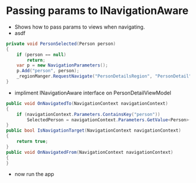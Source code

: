 # Passing params to INavigationAware 
- Shows how to pass params to views when navigating.
- asdf
```cs 
private void PersonSelected(Person person)
{
    if (person == null)
        return;
    var p = new NavigationParameters();
    p.Add("person", person);
    _regionManger.RequestNavigate("PersonDetailsRegion", "PersonDetail", p);
}
```
- impliment INavigationAware interface on PersonDetailViewModel
```cs
public void OnNavigatedTo(NavigationContext navigationContext)
{
    if (navigationContext.Parameters.ContainsKey("person"))
        SelectedPerson = navigationContext.Parameters.GetValue<Person>("person");
}
public bool IsNavigationTarget(NavigationContext navigationContext)
{
    return true;
}
public void OnNavigatedFrom(NavigationContext navigationContext)
{
}
```

- now run the app